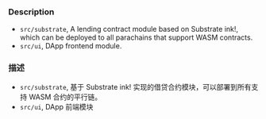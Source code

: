 ### Description

* `src/substrate`, A lending contract module based on Substrate ink!, which can be deployed to all parachains that support WASM contracts.
* `src/ui`, DApp frontend module.

### 描述

* `src/substrate`, 基于 Substrate ink! 实现的借贷合约模块，可以部署到所有支持 WASM 合约的平行链。
* `src/ui`, DApp 前端模块